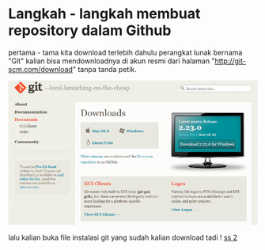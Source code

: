 # Langkah - langkah membuat repository dalam Github
pertama - tama kita download terlebih dahulu perangkat lunak bernama "Git" kalian bisa mendownloadnya di akun resmi dari halaman "http://git-scm.com/download" tanpa tanda petik.

![ss 1](https://github.com/putrinabila2301/LatihanVCS/blob/master/gambar/ss%201.png) 

lalu kalian buka file instalasi git yang sudah kalian download tadi 
! [ss 2](https://github.com/putrinabila2301/LatihanVCS/blob/master/gambar/ss%202.png)